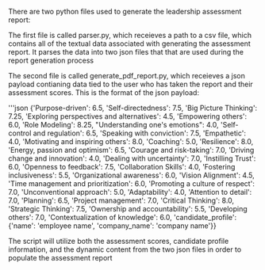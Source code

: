 There are two python files used to generate the leadership assessment report:

The first file is called parser.py, which receieves a path to a csv file, which contains all of the textual data associated with generating the assessment report. It parses the data into two json files that that are used during the report generation process

The second file is called generate_pdf_report.py, which receieves a json payload contianing data tied to the user who has taken the report and their assessment scores. This is the format of the json payload:

'''json
{'Purpose-driven': 6.5, 'Self-directedness': 7.5, 'Big Picture Thinking': 7.25, 'Exploring perspectives and alternatives': 4.5, 'Empowering others': 6.0, 'Role Modeling': 8.25, "Understanding one's emotions": 4.0, 'Self-control and regulation': 6.5, 'Speaking with conviction': 7.5, 'Empathetic': 4.0, 'Motivating and inspiring others': 8.0, 'Coaching': 5.0, 'Resilience': 8.0, 'Energy, passion and optimism': 6.5, 'Courage and risk-taking': 7.0, 'Driving change and innovation': 4.0, 'Dealing with uncertainty': 7.0, 'Instilling Trust': 6.0, 'Openness to feedback': 7.5, 'Collaboration Skills': 4.0, 'Fostering inclusiveness': 5.5, 'Organizational awareness': 6.0, 'Vision Alignment': 4.5, 'Time management and prioritization': 6.0, 'Promoting a culture of respect': 7.0, 'Unconventional approach': 5.0, 'Adaptability': 4.0, 'Attention to detail': 7.0, 'Planning': 6.5, 'Project management': 7.0, 'Critical Thinking': 8.0, 'Strategic Thinking': 7.5, 'Ownership and accountability': 5.5, 'Developing others': 7.0, 'Contextualization of knowledge': 6.0, 'candidate_profile': {'name': 'employee name', 'company_name': 'company name'}}

The script will utilize both the assessment scores, candidate profile information, and the dynamic content from the two json files in order to populate the assessment report